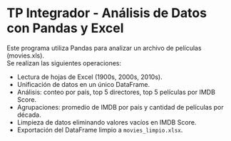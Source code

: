 # TP Integrador - Análisis de Datos con Pandas y Excel

Este programa utiliza Pandas para analizar un archivo de películas (movies.xls).  
Se realizan las siguientes operaciones:
- Lectura de hojas de Excel (1900s, 2000s, 2010s).
- Unificación de datos en un único DataFrame.
- Análisis: conteo por país, top 5 directores, top 5 películas por IMDB Score.
- Agrupaciones: promedio de IMDB por país y cantidad de películas por década.
- Limpieza de datos eliminando valores vacíos en IMDB Score.
- Exportación del DataFrame limpio a `movies_limpio.xlsx`.
